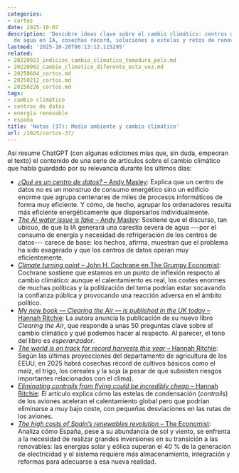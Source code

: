 ```yaml
---
categories:
- cortos
date: 2025-10-07
description: 'Descubre ideas clave sobre el cambio climático: centros de datos, uso
  de agua en IA, cosechas récord, soluciones a estelas y retos de renovables en España.'
lastmod: '2025-10-28T00:13:12.115295'
related:
- 20220923_indicios_cambio_climatico_tomadura_pelo.md
- 20220902_cambio_climatico_diferente_esta_vez.md
- 20250604_cortos.md
- 20250212_cortos.md
- 20250226_cortos.md
tags:
- cambio climático
- centros de datos
- energía renovable
- españa
title: 'Notas (37): Medio ambiente y cambio climático'
url: /2025/cortos-37/
---
```


Así resume ChatGPT (con algunas ediciones mías que, sin duda, empeoran el texto) el contenido de una serie de artículos sobre el cambio climático que había guardado por su relevancia durante los últimos días:

- [_¿Qué es un centro de datos?_ – Andy Masley](https://andymasley.substack.com/p/what-a-data-center-is?ref=thebrowser.com): Explica que un centro de datos no es un monstruo de consumo energético sino un edificio enorme que agrupa centenares de miles de procesos informáticos de forma muy eficiente. Y cómo, de hecho, agrupar los ordenadores resulta más eficiente energéticamente que dispersarlos individualmente.
- [_The AI water issue is fake_ – Andy Masley](https://andymasley.substack.com/p/the-ai-water-issue-is-fake): Sostiene que el discurso, tan ubicuo, de que la IA generará una carestía severa de agua ---por el consumo de energía y necesidad de refrigeración de los centros de datos--- carece de base: los hechos, afirma, muestran que el problema ha sido exagerado y que los centros de datos operan muy eficientemente.
- [_Climate turning point_ – John H. Cochrane en The Grumpy Economist](https://www.grumpy-economist.com/p/climate-turning-point): Cochrane sostiene que estamos en un punto de inflexión respecto al cambio climático: aunque el calentamiento es real, los costes enormes de muchas políticas y la politización del tema podrían estar socavando la confianza pública y provocando una reacción adversa en el ámbito político.
- [_My new book — Clearing the Air — is published in the UK today_ – Hannah Ritchie](https://www.sustainabilitybynumbers.com/p/clearing-the-air-published-uk): La autora anuncia la publicación de su nuevo libro _Clearing the Air_, que responde a unas 50 preguntas clave sobre el cambio climático y qué podemos hacer al respecto. Al parecer, el tono del libro es _esperanzador_.
- [_The world is on track for record harvests this year_ – Hannah Ritchie](https://www.sustainabilitybynumbers.com/p/food-projections-2025): Según las últimas proyecciones del departamento de agricultura de los EEUU, en 2025 habrá cosechas récord de cultivos básicos como el maíz, el trigo, los cereales y la soja (a pesar de que subsisten riesgos importantes relacionados con el clima).
- [_Eliminating contrails from flying could be incredibly cheap_ – Hannah Ritchie](https://www.sustainabilitybynumbers.com/p/eliminating-contrails): El artículo explica cómo las estelas de condensación (_contrails_) de los aviones aceleran el calentamiento global pero que podrían eliminarse a muy bajo coste, con pequeñas desviaciones en las rutas de los aviones.
- [_The high costs of Spain’s renewables revolution_ – The Economist](https://www.economist.com/europe/2025/10/16/the-high-costs-of-spains-renewables-revolution): Analiza cómo España, pese a su abundancia de sol y viento, se enfrenta a la necesidad de realizar grandes inversiones en su transición a las renovables: las energías solar y eólica superan el 40 % de la generación de electricidad y el sistema requiere más almacenamiento, integración y reformas para adecuarse a esa nueva realidad.